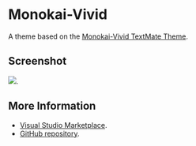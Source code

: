 # Monokai-Vivid

A theme based on the [Monokai-Vivid TextMate Theme](http://colorsublime.com/theme/Monokai-Vivid).


## Screenshot
![](https://raw.githubusercontent.com/gerane/VSCodeThemes/master/gerane.Theme-Monokai-Vivid/screenshot.png).


## More Information
* [Visual Studio Marketplace](https://marketplace.visualstudio.com/items/gerane.Theme-Monokai-Vivid).
* [GitHub repository](https://github.com/gerane/VSCodeThemes).
